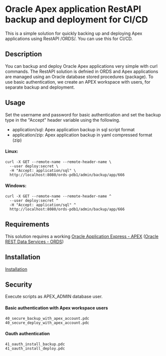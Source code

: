 # Oracle Apex application RestAPI backup and deployment for CI/CD
This is a simple solution for quickly backing up and deploying Apex applications using RestAPI /ORDS/. You can use this for CI/CD.
## Description
You can backup and deploy Oracle Apex applications very simple with curl commands. The RestAPI solution is defnied in ORDS and Apex applications are managed using an Oracle database stored procedures (package). To use basic authentication, we create an APEX workspace with users, for separate backup and deployment.

## Usage
Set the username and password for basic authentication and set the backup type in the "Accept" header variable using the following.
- application/sql: Apex application backup in sql script format
- application/zip: Apex application backup in yaml compressed format (zip)
#### Linux:
```
curl -X GET --remote-name --remote-header-name \
  --user deploy:secret \
  -H "Accept: application/sql" \
  http://localhost:8080/ords-pdb1/admin/backup/app/666
```
#### Windows:
```
curl -X GET --remote-name --remote-header-name ^
  --user deploy:secret ^
  -H "Accept: application/sql" ^
  http://localhost:8080/ords-pdb1/admin/backup/app/666
```

## Requirements
This solution requires a working [Oracle Application Express - APEX](https://apex.oracle.com)
([Oracle REST Data Services - ORDS](https://www.oracle.com/database/technologies/appdev/rest.html))

## Installation
[Installation](install/README.md)

## Security
Execute scripts as APEX_ADMIN database user.
#### Basic authentication with Apex workspace users
```
40_secure_backup_with_apex_account.pdc
40_secure_deploy_with_apex_account.pdc
```

#### Oauth authentication
```
41_oauth_install_backup.pdc
41_oauth_install_deploy.pdc
```
